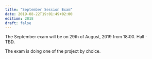 ```yaml
---
title: "September Session Exam"
date: 2019-08-22T19:01:49+02:00
edition: 2018
draft: false
---
```


The September exam will be on 29th of August, 2019 from 18:00. Hall - TBD.

The exam is doing one of the project by choice.

